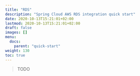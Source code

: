 ```yaml
---
title: "RDS"
description: "Spring Cloud AWS RDS integration quick start"
date: 2020-10-13T15:21:01+02:00
lastmod: 2020-10-13T15:21:01+02:00
draft: false
images: []
menu:
  docs:
    parent: "quick-start"
weight: 130
toc: true
---
```


> TODO
